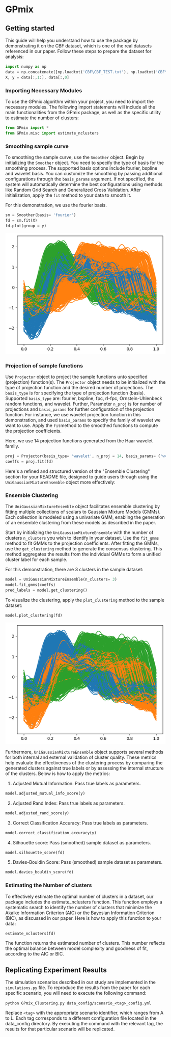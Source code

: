 # GPmix

## Getting started

This guide will help you understand how to use the package by demonstrating it on the CBF dataset, which is one of the real datasets referenced in our paper. Follow these steps to prepare the dataset for analysis:

```python
import numpy as np
data = np.concatenate([np.loadtxt('CBF\CBF_TEST.txt'), np.loadtxt('CBF\CBF_TRAIN.txt')])
X, y = data[:,1:], data[:,0]
```

### Importing Necessary Modules

To use the GPmix algorithm within your project, you need to import the necessary modules. The following import statements will include all the main functionalities from the GPmix package, as well as the specific utility to estimate the number of clusters:

```python
from GPmix import *
from GPmix.misc import estimate_nclusters
```

### Smoothing sample curve

To smoothing the sample curve, use the `Smoother` object. Begin by initializing the `Smoother` object. You need to specify the type of basis for the smoothing process. The supported basis options include fourier, bspline and wavelet basis. You can customize the smoothing by passing additional configurations through the `basis_params` argument. If not specified, the system will automatically determine the best configurations using methods like Random Grid Search and Generalized Cross Validation. After initialization, apply the `fit` method to your data to smooth it.

For this demonstration, we use the fourier basis.

```python
sm = Smoother(basis= 'fourier')
fd = sm.fit(X)
fd.plot(group = y)
```
![](cbf_smooth.png)

### Projection of sample functions

Use `Projector` object to project the sample functions unto specified (projection) function(s). The `Projector` object needs to be initialized with the type of projection function and the desired number of projections. The `basis_type` is for specifying the type of projection function (basis). Supported `basis_type` are: fourier, bspline, fpc, rl-fpc, Ornstein-Uhlenbeck random functions, and wavelet. Further, Parameter `n_proj` is for number of projections and `basis_params` for further configuration of the projection function. For instance, we use wavelet projection function in this demonstration, and used `basis_params` to specify the family of wavelet we want to use. Apply the `fit`method to the smoothed functions to compute the projection coefficients.

Here, we use 14 projection functions generated from the Haar wavelet family.

```python
proj = Projector(basis_type= 'wavelet', n_proj = 14, basis_params= {'wv_name': 'haar'})
coeffs = proj.fit(fd)
```

Here's a refined and structured version of the "Ensemble Clustering" section for your README file, designed to guide users through using the `UniGaussianMixtureEnsemble` object more effectively:

### Ensemble Clustering

The `UniGaussianMixtureEnsemble` object facilitates ensemble clustering by fitting multiple collections of scalars to Gaussian Mixture Models (GMMs). Each collection is modeled using a univariate GMM, enabling the generation of an ensemble clustering from these models as described in the paper. 

Start by initializing the `UniGaussianMixtureEnsemble` with the number of clusters `n_clusters` you wish to identify in your dataset. Use the `fit_gmms` method to fit GMMs to the projection coefficients. After fitting the GMMs, use the `get_clustering` method to generate the consensus clustering. This method aggregates the results from the individual GMMs to form a unified cluster label for each sample.

For this demonstration, there are 3 clusters in the sample dataset:
```python
model = UniGaussianMixtureEnsemble(n_clusters= 3)
model.fit_gmms(coeffs)
pred_labels = model.get_clustering()
```
To visualize the clustering, apply the `plot_clustering` method to the sample dataset:
```python
model.plot_clustering(fd)
```
![](cbf_clustering.png)

Furthermore, `UniGaussianMixtureEnsemble` object supports several methods for both internal and external validation of cluster quality. These metrics help evaluate the effectiveness of the clustering process by comparing the generated clusters against true labels or by assessing the internal structure of the clusters. Below is how to apply the metrics:

1. Adjusted Mutual Information: Pass true labels as parameters.
```python
model.adjusted_mutual_info_score(y)
```

2. Adjusted Rand Index: Pass true labels as parameters.
```python
model.adjusted_rand_score(y)
```

3. Correct Classification Accuracy: Pass true labels as parameters.
```python
model.correct_classification_accuracy(y)
```

4. Silhouette score: Pass (smoothed) sample dataset as parameters.
```python
model.silhouette_score(fd)
```

5. Davies-Bouldin Score: Pass (smoothed) sample dataset as parameters.
```python
model.davies_bouldin_score(fd)
```

### Estimating the Number of clusters
To effectively estimate the optimal number of clusters in a dataset, our package includes the estimate_nclusters function. This function employs a systematic search to identify the number of clusters that minimize the Akaike Information Criterion (AIC) or the Bayesian Information Criterion (BIC), as discussed in our paper. Here is how to apply this function to your data:
```python
estimate_nclusters(fd)
```
The function returns the estimated number of clusters. This number reflects the optimal balance between model complexity and goodness of fit, according to the AIC or BIC.

## Replicating Experiment Results
The simulation scenarios described in our study are implemented in the `simulations.py` file. To reproduce the results from the paper for each specific scenario, you will need to execute the following command:

 `python GPmix_Clustering.py data_config/scenario_<tag>_config.yml`

Replace `<tag>` with the appropriate scenario identifier, which ranges from A to L. Each tag corresponds to a different configuration file located in the data_config directory. By executing the command with the relevant tag, the results for that particular scenario will be replicated. 

